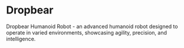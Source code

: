 # Dropbear
Dropbear Humanoid Robot - an advanced humanoid robot designed to operate in varied environments, showcasing agility, precision, and intelligence.

